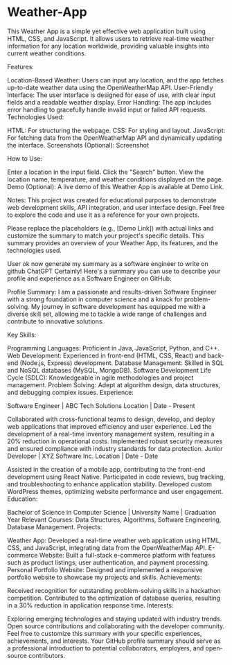 # Weather-App
This Weather App is a simple yet effective web application built using HTML, CSS, and JavaScript. It allows users to retrieve real-time weather information for any location worldwide, providing valuable insights into current weather conditions.

Features:

Location-Based Weather: Users can input any location, and the app fetches up-to-date weather data using the OpenWeatherMap API.
User-Friendly Interface: The user interface is designed for ease of use, with clear input fields and a readable weather display.
Error Handling: The app includes error handling to gracefully handle invalid input or failed API requests.
Technologies Used:

HTML: For structuring the webpage.
CSS: For styling and layout.
JavaScript: For fetching data from the OpenWeatherMap API and dynamically updating the interface.
Screenshots (Optional):
Screenshot

How to Use:

Enter a location in the input field.
Click the "Search" button.
View the location name, temperature, and weather conditions displayed on the page.
Demo (Optional):
A live demo of this Weather App is available at Demo Link.

Notes:
This project was created for educational purposes to demonstrate web development skills, API integration, and user interface design. Feel free to explore the code and use it as a reference for your own projects.

Please replace the placeholders (e.g., [Demo Link]) with actual links and customize the summary to match your project's specific details. This summary provides an overview of your Weather App, its features, and the technologies used.




User
ok now generate my summary as a software engineer  to write on github
ChatGPT
Certainly! Here's a summary you can use to describe your profile and experience as a Software Engineer on GitHub:

Profile Summary:
I am a passionate and results-driven Software Engineer with a strong foundation in computer science and a knack for problem-solving. My journey in software development has equipped me with a diverse skill set, allowing me to tackle a wide range of challenges and contribute to innovative solutions.

Key Skills:

Programming Languages: Proficient in Java, JavaScript, Python, and C++.
Web Development: Experienced in front-end (HTML, CSS, React) and back-end (Node.js, Express) development.
Database Management: Skilled in SQL and NoSQL databases (MySQL, MongoDB).
Software Development Life Cycle (SDLC): Knowledgeable in agile methodologies and project management.
Problem Solving: Adept at algorithm design, data structures, and debugging complex issues.
Experience:

Software Engineer | ABC Tech Solutions
Location | Date - Present

Collaborated with cross-functional teams to design, develop, and deploy web applications that improved efficiency and user experience.
Led the development of a real-time inventory management system, resulting in a 20% reduction in operational costs.
Implemented robust security measures and ensured compliance with industry standards for data protection.
Junior Developer | XYZ Software Inc.
Location | Date - Date

Assisted in the creation of a mobile app, contributing to the front-end development using React Native.
Participated in code reviews, bug tracking, and troubleshooting to enhance application stability.
Developed custom WordPress themes, optimizing website performance and user engagement.
Education:

Bachelor of Science in Computer Science | University Name | Graduation Year
Relevant Courses: Data Structures, Algorithms, Software Engineering, Database Management.
Projects:

Weather App: Developed a real-time weather web application using HTML, CSS, and JavaScript, integrating data from the OpenWeatherMap API.
E-commerce Website: Built a full-stack e-commerce platform with features such as product listings, user authentication, and payment processing.
Personal Portfolio Website: Designed and implemented a responsive portfolio website to showcase my projects and skills.
Achievements:

Received recognition for outstanding problem-solving skills in a hackathon competition.
Contributed to the optimization of database queries, resulting in a 30% reduction in application response time.
Interests:

Exploring emerging technologies and staying updated with industry trends.
Open source contributions and collaborating with the developer community.
Feel free to customize this summary with your specific experiences, achievements, and interests. Your GitHub profile summary should serve as a professional introduction to potential collaborators, employers, and open-source contributors.






